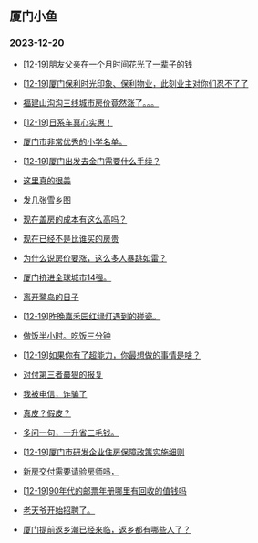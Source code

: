 ## 厦门小鱼 
### 2023-12-20

+ [[12-19]朋友父亲在一个月时间花光了一辈子的钱](http://bbs.xmfish.com/read-htm-tid-18122955.html)

+ [[12-19]厦门保利时光印象、保利物业，此刻业主对你们忍不了了](http://bbs.xmfish.com/read-htm-tid-18123006.html)

+ [福建山沟沟三线城市房价竟然涨了。。。](http://bbs.xmfish.com/read-htm-tid-18123031.html)

+ [[12-19]日系车真心实惠！](http://bbs.xmfish.com/read-htm-tid-18123077.html)

+ [厦门市非常优秀的小学名单。](http://bbs.xmfish.com/read-htm-tid-18123067.html)

+ [[12-19]厦门出发去金门需要什么手续？](http://bbs.xmfish.com/read-htm-tid-18123089.html)

+ [这里真的很美](http://bbs.xmfish.com/read-htm-tid-18122982.html)

+ [发几张雪乡图](http://bbs.xmfish.com/read-htm-tid-18122991.html)

+ [现在盖房的成本有这么高吗？](http://bbs.xmfish.com/read-htm-tid-18123133.html)

+ [现在已经不是比谁买的房贵](http://bbs.xmfish.com/read-htm-tid-18123078.html)

+ [为什么说房价要涨，这么多人暴跳如雷？](http://bbs.xmfish.com/read-htm-tid-18123171.html)

+ [厦门挤进全球城市14强。](http://bbs.xmfish.com/read-htm-tid-18123199.html)

+ [离开鹭岛的日子](http://bbs.xmfish.com/read-htm-tid-18123188.html)

+ [[12-19]昨晚嘉禾园红绿灯遇到的碰瓷。](http://bbs.xmfish.com/read-htm-tid-18123167.html)

+ [做饭半小时。吃饭三分钟](http://bbs.xmfish.com/read-htm-tid-18123294.html)

+ [[12-19]如果你有了超能力，你最想做的事情是啥？](http://bbs.xmfish.com/read-htm-tid-18123160.html)

+ [对付第三者蕞狠的报复](http://bbs.xmfish.com/read-htm-tid-18123090.html)

+ [我被电信，诈骗了](http://bbs.xmfish.com/read-htm-tid-18123327.html)

+ [真皮？假皮？](http://bbs.xmfish.com/read-htm-tid-18123178.html)

+ [多问一句，一升省三毛钱。](http://bbs.xmfish.com/read-htm-tid-18123381.html)

+ [[12-19]厦门市研发企业住房保障政策实施细则](http://bbs.xmfish.com/read-htm-tid-18123273.html)

+ [新房交付需要请验房师吗，](http://bbs.xmfish.com/read-htm-tid-18123314.html)

+ [[12-19]90年代的邮票年册哪里有回收的值钱吗](http://bbs.xmfish.com/read-htm-tid-18123209.html)

+ [老天爷开始招聘了。](http://bbs.xmfish.com/read-htm-tid-18123525.html)

+ [厦门提前返乡潮已经来临，返乡都有哪些人了？](http://bbs.xmfish.com/read-htm-tid-18123279.html)

